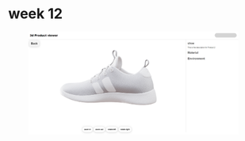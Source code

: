 # week 12

<figure><img src="../.gitbook/assets/image.png" alt=""><figcaption></figcaption></figure>

